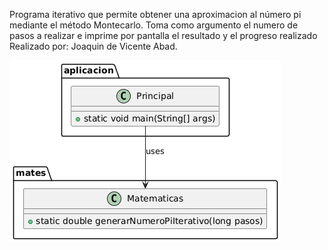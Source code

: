 Programa iterativo que permite obtener una aproximacion al número pi mediante el método Montecarlo. Toma como argumento el numero de pasos a realizar e imprime por pantalla el resultado y el progreso realizado 
Realizado por: Joaquin de Vicente Abad.

![DiagramaUML](imagenes/UML.png)


